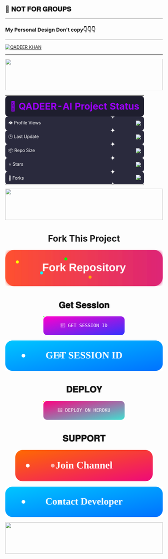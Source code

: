 ## 🚧 𝐍𝐎𝐓 𝐅𝐎𝐑 𝐆𝐑𝐎𝐔𝐏𝐒

______
### My Personal Design Don't copy👇👇👇
___

[![QADEER KHAN](https://raw.githubusercontent.com/Qadeer-Xtech/QADEER-AI/main/Qadeer/tofan.svg)](https://whatsapp.com/channel/0029VajWxSZ96H4SyQLurV1H)
___



<p align='center'>
    </p>
<img src="https://i.imgur.com/dBaSKWF.gif" height="100" width="100%">


<div align="center">
  <table>
    <tr>
      <td colspan="2" align="center" style="background:#1e1e2e; border-radius:10px; padding:15px;">
        <b style="color:#9D00FF; font-size:30px;">🚀 QADEER-AI Project Status</b>
      </td>
    </tr>
    <tr>
      <td align="left" style="padding:10px; background:#2a2a3d; border-radius:8px; color:white;">👁 Profile Views</td>
      <td align="right" style="padding:10px; background:#2a2a3d; border-radius:8px;">
        <img src="https://komarev.com/ghpvc/?username=Qadeer-Xtech&label=&color=9D00FF&style=flat-square">
      </td>
    </tr>
    <tr>
      <td align="left" style="padding:10px; background:#2a2a3d; border-radius:8px; color:white;">🕒 Last Update</td>
      <td align="right" style="padding:10px; background:#2a2a3d; border-radius:8px;">
        <img src="https://img.shields.io/github/last-commit/Qadeer-Xtech/QADEER-AI?color=9D00FF&label=&style=flat-square">
      </td>
    </tr>
    <tr>
      <td align="left" style="padding:10px; background:#2a2a3d; border-radius:8px; color:white;">📦 Repo Size</td>
      <td align="right" style="padding:10px; background:#2a2a3d; border-radius:8px;">
        <img src="https://img.shields.io/github/repo-size/Qadeer-Xtech/QADEER-AI?color=9D00FF&label=&style=flat-square">
      </td>
    </tr>
    <tr>
      <td align="left" style="padding:10px; background:#2a2a3d; border-radius:8px; color:white;">⭐ Stars</td>
      <td align="right" style="padding:10px; background:#2a2a3d; border-radius:8px;">
        <img src="https://img.shields.io/github/stars/Qadeer-Xtech/QADEER-AI?color=9D00FF&label=&style=flat-square">
      </td>
    </tr>
    <tr>
      <td align="left" style="padding:10px; background:#2a2a3d; border-radius:8px; color:white;">🍴 Forks</td>
      <td align="right" style="padding:10px; background:#2a2a3d; border-radius:8px;">
        <img src="https://img.shields.io/github/forks/Qadeer-Xtech/QADEER-AI?color=9D00FF&label=&style=flat-square">
      </td>
    </tr>
  </table>
                                                                                     </div>


<p align='center'>
    </p>
<img src="https://i.imgur.com/dBaSKWF.gif" height="100" width="100%">


  
<h1 align="center">Fork This Project</h1>

<p align="center">
  <a href="https://github.com/Qadeer-Xtech/QADEER-AI/fork">
    <img src="./Qadeer/fork-btn.svg" alt="Fork Repository"/>
  </a>
</p>


<h1 align="center"> 𝐆𝐞𝐭 𝐒𝐞𝐬𝐬𝐢𝐨𝐧 </h1>

<p align="center">
  <a href="https://pa-qa-5ac458803143.herokuapp.com/">
    <img src="./Qadeer/get-session-btn.svg" alt="GET SESSION" width="260"/>
  </a>
</p>


<p align="center">
  <a href="
<p align="center">
  <a href="https://lite-session-5q7b.onrender.com">
    <img src="./Qadeer/ss.svg" alt="GET SESSION ID"/>
  </a>
</p>

<h1 align="center"> 𝐃𝐄𝐏𝐋𝐎𝐘 </h1>

<p align="center">
  <a href="https://dashboard.heroku.com/new?template=https://github.com/Qadeer-Xtech/QADEER-AI/tree/main">
    <img src="./Qadeer/deploy-btn.svg" alt="DEPLOY ON HEROKU" width="260"/>
  </a>
</p>




<h1 align="center"> 𝐒𝐔𝐏𝐏𝐎𝐑𝐓 </h1>


<p align="center">
  <a href="https://whatsapp.com/channel/0029VajWxSZ96H4SyQLurV1H">
    <img src="./Qadeer/join-channel-btn.svg" alt="Join Channel"/>
  </a>
</p>


<p align="center">
  <a href="https://api.whatsapp.com/send?phone=923151105391">
    <img src="./Qadeer/contact-developer-btn.svg" alt="Contact Developer"/>
  </a>
</p>

<p align='center'>
    </p>
<img src="https://i.imgur.com/dBaSKWF.gif" height="100" width="100%">
